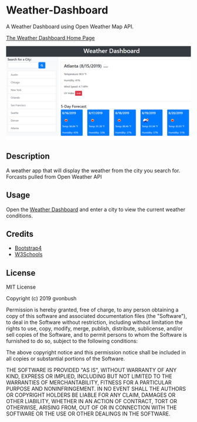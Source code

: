 # Weather-Dashboard
A Weather Dashboard using Open Weather Map API.

<a href="https://gvonbush.github.io/Weather-Dashboard/" target="_blank">
The Weather Dashboard Home Page
  <p align="center">
    <img alt="Weather Dashboard" src="./Assets/06-Server-Side-APIs-homework-demo.png">
  </p>
</a>




## Description
A weather app that will display the weather from the city you search for. Forcasts pulled from Open Weather API

## Usage
Open the [Weather Dashboard](https://gvonbush.github.io/Weather-Dashboard/) and enter a city to view the current weather conditions.

## Credits

* [Bootstrap4](https://www.getbootstrap.com)
* [W3Schools](https://www.w3schools.com)


## License
MIT License

Copyright (c) 2019 gvonbush

Permission is hereby granted, free of charge, to any person obtaining a copy
of this software and associated documentation files (the "Software"), to deal
in the Software without restriction, including without limitation the rights
to use, copy, modify, merge, publish, distribute, sublicense, and/or sell
copies of the Software, and to permit persons to whom the Software is
furnished to do so, subject to the following conditions:

The above copyright notice and this permission notice shall be included in all
copies or substantial portions of the Software.

THE SOFTWARE IS PROVIDED "AS IS", WITHOUT WARRANTY OF ANY KIND, EXPRESS OR
IMPLIED, INCLUDING BUT NOT LIMITED TO THE WARRANTIES OF MERCHANTABILITY,
FITNESS FOR A PARTICULAR PURPOSE AND NONINFRINGEMENT. IN NO EVENT SHALL THE
AUTHORS OR COPYRIGHT HOLDERS BE LIABLE FOR ANY CLAIM, DAMAGES OR OTHER
LIABILITY, WHETHER IN AN ACTION OF CONTRACT, TORT OR OTHERWISE, ARISING FROM,
OUT OF OR IN CONNECTION WITH THE SOFTWARE OR THE USE OR OTHER DEALINGS IN THE
SOFTWARE.

